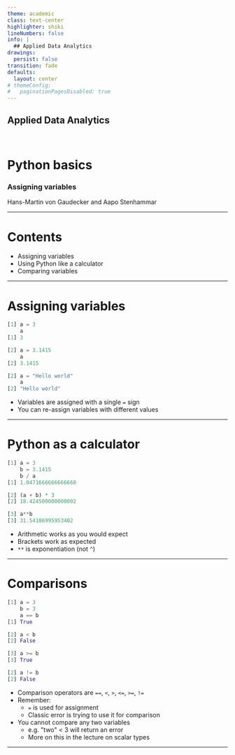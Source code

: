 ```yaml
---
theme: academic
class: text-center
highlighter: shiki
lineNumbers: false
info: |
  ## Applied Data Analytics
drawings:
  persist: false
transition: fade
defaults:
  layout: center
# themeConfig:
#   paginationPagesDisabled: true
---
```


## Applied Data Analytics

<br>

# Python basics

### Assigning variables

Hans-Martin von Gaudecker and Aapo Stenhammar

---

# Contents

- Assigning variables
- Using Python like a calculator
- Comparing variables

---

# Assigning variables

<div class="flex gap-12">
<div>

```python
[1] a = 3
    a
[1] 3

[2] a = 3.1415
    a
[2] 3.1415

[2] a = "Hello world"
    a
[2] "Hello world"

```


</div>
<div>

- Variables are assigned with a single `=` sign
- You can re-assign variables with different values

</div>
</div>


---

# Python as a calculator

<div class="flex gap-8">
<div>

```python
[1] a = 3
    b = 3.1415
    b / a
[1] 1.0471666666666668

[2] (a + b) * 3
[2] 18.424500000000002

[3] a**b
[3] 31.54106995953402

```

</div>
<div>

- Arithmetic works as you would expect
- Brackets work as expected
- `**` is exponentiation (not `^`)

</div>
</div>


---

# Comparisons

<div class="flex gap-8">
<div>

```python
[1] a = 3
    b = 3
    a == b
[1] True

[2] a < b
[2] False

[3] a >= b
[3] True

[2] a != b
[2] False
```

</div>
<div>

- Comparison operators are `==`, `<`, `>`, `<=`, `>=`, `!=`
- Remember:
  - `=` is used for assignment
  - Classic error is trying to use it for comparison
- You cannot compare any two variables
  - e.g. "two" < 3 will return an error
  - More on this in the lecture on scalar types

</div>
</div>


---
